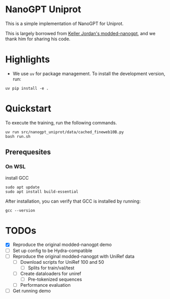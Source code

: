 # NanoGPT Uniprot

This is a simple implementation of NanoGPT for Uniprot.

This is largely borrowed from [Keller Jordan's modded-nanogpt](https://github.com/KellerJordan/modded-nanogpt/tree/master), and we thank him for sharing his code.


# Highlights

- We use `uv` for package management. To install the development version, run:

```
uv pip install -e .
```

# Quickstart

To execute the training, run the following commands.

```
uv run src/nanogpt_uniprot/data/cached_fineweb10B.py
bash run.sh
```

## Prerequesites
### On WSL
install GCC
```
sudo apt update
sudo apt install build-essential
```
After installation, you can verify that GCC is installed by running:
```
gcc --version
```


# TODOs

- [x] Reproduce the original modded-nanogpt demo
- [ ] Set up config to be Hydra-compatible
- [ ] Reproduce the original modded-nanogpt with UniRef data
  - [ ] Download scripts for UniRef 100 and 50
    - [ ] Splits for train/val/test
  - [ ] Create dataloaders for uniref
    - [ ] Pre-tokenized sequences
  - [ ] Performance evaluation
- [ ] Get running demo
